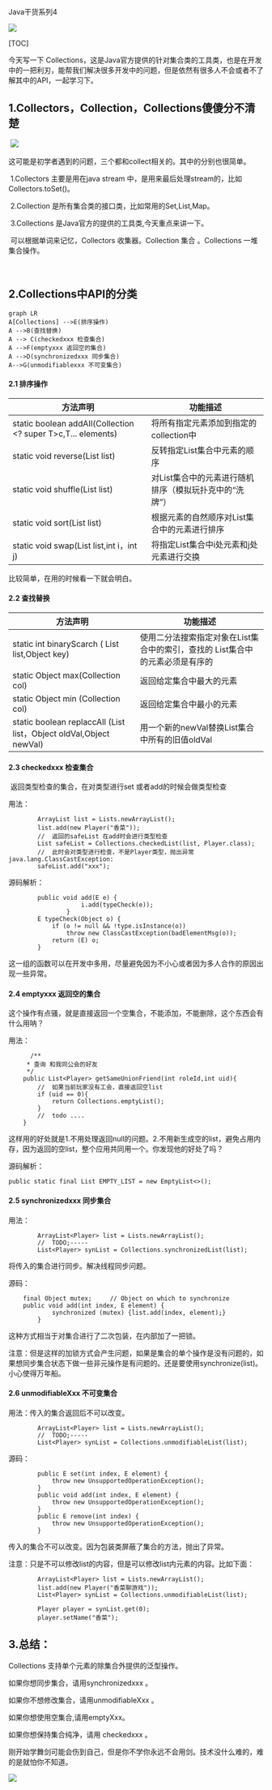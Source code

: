 Java干货系列4

![](../img/20200416/title.png)

[TOC]

今天写一下 Collections，这是Java官方提供的针对集合类的工具类，也是在开发中的一把利刃，能帮我们解决很多开发中的问题，但是依然有很多人不会或者不了解其中的API，一起学习下。

## 1.Collectors，Collection，Collections傻傻分不清楚

​	![](../img/20200416/2.jpg)

这可能是初学者遇到的问题，三个都和collect相关的。其中的分别也很简单。

​		1.Collectors 主要是用在java stream 中，是用来最后处理stream的，比如 Collectors.toSet()。	

​		2.Collection 是所有集合类的接口类，比如常用的Set,List,Map。

​		3.Collections 是Java官方的提供的工具类,今天重点来讲一下。

​    可以根据单词来记忆，Collectors 收集器。Collection 集合 。Collections 一堆集合操作。

​	

## 2.Collections中API的分类

```mermaid
graph LR
A[Collections] -->E(排序操作)
A -->B(查找替换)
A --> C(checkedxxx 检查集合)
A -->F(emptyxxx 返回空的集合)
A -->D(synchronizedxxx 同步集合)
A-->G(unmodifiablexxx 不可变集合)
```

#### 2.1 排序操作

| 方法声明                                                     | 功能描述                                               |
| ------------------------------------------------------------ | ------------------------------------------------------ |
| static <T>boolean addAIl(Collection <? super T>c,T... elements) | 将所有指定元素添加到指定的collection中                 |
| static void reverse(List list)                               | 反转指定List集合中元素的顺序                           |
| static void shuffle(List list)                               | 对List集合中的元素进行随机排序（模拟玩扑克中的“洗牌”） |
| static void sort(List list)                                  | 根据元素的自然顺序对List集合中的元素进行排序           |
| static void swap(List list,int i，int j)                     | 将指定List集合中i处元素和j处元素进行交换               |

比较简单，在用的时候看一下就会明白。

#### 2.2 查找替换

| 方法声明                                                     | 功能描述                                                     |
| ------------------------------------------------------------ | ------------------------------------------------------------ |
| static int binaryScarch ( List list,Object key)              | 使用二分法搜索指定对象在List集合中的索引，查找的 List集合中的元素必须是有序的 |
| static Object max(Collection col)                            | 返回给定集合中最大的元素                                     |
| static Object min (Collection col)                           | 返回给定集合中最小的元素                                     |
| static boolean replaccAll (List  list，Object oldVal,Object newVal) | 用一个新的newVal替换List集合中所有的旧值oldVal               |

#### 2.3 checkedxxx 检查集合

​	返回类型检查的集合，在对类型进行set 或者add的时候会做类型检查

   用法：

```
        ArrayList list = Lists.newArrayList();
        list.add(new Player("香菜"));
        //  返回的safeList 在add时会进行类型检查
        List safeList = Collections.checkedList(list, Player.class);
        //	此时会对类型进行检查，不是Player类型，抛出异常 java.lang.ClassCastException:
        safeList.add("xxx");
```

源码解析：

```
        public void add(E e) {
                    i.add(typeCheck(e));
                }
        E typeCheck(Object o) {
            if (o != null && !type.isInstance(o))
                throw new ClassCastException(badElementMsg(o));
            return (E) o;
        }
```
这一组的函数可以在开发中多用，尽量避免因为不小心或者因为多人合作的原因出现一些异常。
#### 2.4 emptyxxx 返回空的集合

​	这个操作有点骚，就是直接返回一个空集合，不能添加，不能删除，这个东西会有什么用呐？

用法：

```
      /**
     * 查询 和我同公会的好友
     */
    public List<Player> getSameUnionFriend(int roleId,int uid){
        //  如果当前玩家没有工会，直接返回空list
        if (uid == 0){
            return Collections.emptyList();
        }
        //  todo ....
    }

```

这样用的好处就是1.不用处理返回null的问题。2.不用新生成空的list，避免占用内存，因为返回的空list，整个应用共同用一个。你发现他的好处了吗？

源码解析：

```
public static final List EMPTY_LIST = new EmptyList<>();
```

#### 2.5 synchronizedxxx 同步集合

用法：

```
        ArrayList<Player> list = Lists.newArrayList();
        //  TODO;-----
        List<Player> synList = Collections.synchronizedList(list);
```

将传入的集合进行同步。解决线程同步问题。

源码：

```
 	final Object mutex;     // Object on which to synchronize
	public void add(int index, E element) {
            synchronized (mutex) {list.add(index, element);}
        }
```

这种方式相当于对集合进行了二次包装，在内部加了一把锁。

注意：但是这样的加锁方式会产生问题，如果是集合的单个操作是没有问题的，如果想同步集合状态下做一些非元操作是有问题的。还是要使用synchronize(list)。小心使得万年船。

#### 2.6 unmodifiableXxx 不可变集合

用法：传入的集合返回后不可以改变。

```
 		ArrayList<Player> list = Lists.newArrayList();
        //  TODO;-----
        List<Player> synList = Collections.unmodifiableList(list);
```

源码：

```
		public E set(int index, E element) {
            throw new UnsupportedOperationException();
        }
        public void add(int index, E element) {
            throw new UnsupportedOperationException();
        }
        public E remove(int index) {
            throw new UnsupportedOperationException();
        }
```

传入的集合不可以改变。因为包装类屏蔽了集合的方法，抛出了异常。

注意：只是不可以修改list的内容，但是可以修改list内元素的内容。比如下面：

```
		ArrayList<Player> list = Lists.newArrayList();
        list.add(new Player("香菜聊游戏"));
        List<Player> synList = Collections.unmodifiableList(list);

        Player player = synList.get(0);
        player.setName("香菜");
```

## 3.总结：

Collections 支持单个元素的除集合外提供的泛型操作。

如果你想同步集合，请用synchronizedxxx 。

如果你不想修改集合，请用unmodifiableXxx 。

如果你想使用空集合,请用emptyXxx。

如果你想保持集合纯净，请用 checkedxxx 。

刚开始学舞剑可能会伤到自己，但是你不学你永远不会用剑。技术没什么难的，难的是就怕你不知道。

![](../img/20200416/3.jpg)

